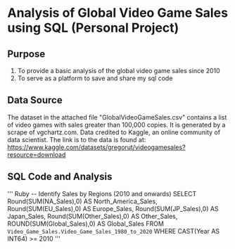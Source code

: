 # Analysis of Global Video Game Sales using SQL (Personal Project)

## Purpose
1) To provide a basic analysis of the global video game sales since 2010
2) To serve as a platform to save and share my sql code

## Data Source 
The dataset in the attached file "GlobalVideoGameSales.csv" contains a list of video games with sales greater than 100,000 copies. 
It is generated by a scrape of vgchartz.com. Data credited to Kaggle, an online community of data scientist.
The link is to the data is found at: https://www.kaggle.com/datasets/gregorut/videogamesales?resource=download

## SQL Code and Analysis

''' Ruby
-- Identify Sales by Regions (2010 and onwards)
SELECT 
Round(SUM(NA_Sales),0) AS North_America_Sales,
Round(SUM(EU_Sales),0) AS Europe_Sales,
Round(SUM(JP_Sales),0) AS Japan_Sales,
Round(SUM(Other_Sales),0) AS Other_Sales,
ROUND(SUM(Global_Sales),0) AS Global_Sales
FROM 
`Video_Game_Sales.Video_Game_Sales_1980_to_2020`
WHERE
CAST(Year AS INT64) >= 2010
'''
